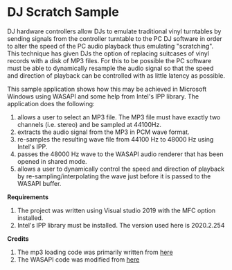 # DJ Scratch Sample

DJ hardware controllers allow DJs to emulate traditional vinyl turntables by sending signals from the controller turntable to the PC DJ software in order to alter the speed of the PC audio playback thus emulating "scratching". This technique has given DJs the option of replacing suitcases of vinyl records with a disk of MP3 files. For this to be possible the PC software must be able to dynamically resample the audio signal so that the speed and direction of playback can be controlled with as little latency as possible.

This sample application shows how this may be achieved in Microsoft Windows using WASAPI and some help from Intel's IPP library. The application does the following:
1) allows a user to select an MP3 file. The MP3 file must have exactly two channels (i.e. stereo) and be sampled at 44100Hz.
2) extracts the audio signal from the MP3 in PCM wave format.
3) re-samples the resulting wave file from 44100 Hz to 48000 Hz using Intel's IPP.
4) passes the 48000 Hz wave to the WASAPI audio renderer that has been opened in shared mode.
5) allows a user to dynamically control the speed and direction of playback by re-sampling/interpolating the wave just before it is passed to the WASAPI buffer.

**Requirements**

1) The project was written using Visual studio 2019 with the MFC option installed.
2) Intel's IPP library must be installed. The version used here is 2020.2.254

**Credits**

1) The mp3 loading code was primarily written from [here](http://code4k.blogspot.com/2010/05/playing-mp3-in-c-using-plain-windows.html)
2) The WASAPI code was modified from [here](https://github.com/microsoft/Windows-classic-samples/blob/master/Samples/Win7Samples/multimedia/audio/RenderSharedTimerDriven/WASAPIRenderer.cpp)
